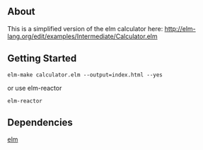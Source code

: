 ## About
This is a simplified version of the elm calculator here: 
http://elm-lang.org/edit/examples/Intermediate/Calculator.elm

## Getting Started
```
elm-make calculator.elm --output=index.html --yes
```

or use elm-reactor

```
elm-reactor
```

## Dependencies
[elm](http://elm-lang.org/)
